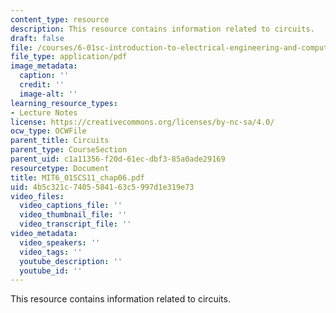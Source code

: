 ```yaml
---
content_type: resource
description: This resource contains information related to circuits.
draft: false
file: /courses/6-01sc-introduction-to-electrical-engineering-and-computer-science-i-spring-2011/4b5c321c7405584163c5997d1e319e73_MIT6_01SCS11_chap06.pdf
file_type: application/pdf
image_metadata:
  caption: ''
  credit: ''
  image-alt: ''
learning_resource_types:
- Lecture Notes
license: https://creativecommons.org/licenses/by-nc-sa/4.0/
ocw_type: OCWFile
parent_title: Circuits
parent_type: CourseSection
parent_uid: c1a11356-f20d-61ec-dbf3-85a0ade29169
resourcetype: Document
title: MIT6_01SCS11_chap06.pdf
uid: 4b5c321c-7405-5841-63c5-997d1e319e73
video_files:
  video_captions_file: ''
  video_thumbnail_file: ''
  video_transcript_file: ''
video_metadata:
  video_speakers: ''
  video_tags: ''
  youtube_description: ''
  youtube_id: ''
---
```

This resource contains information related to circuits.